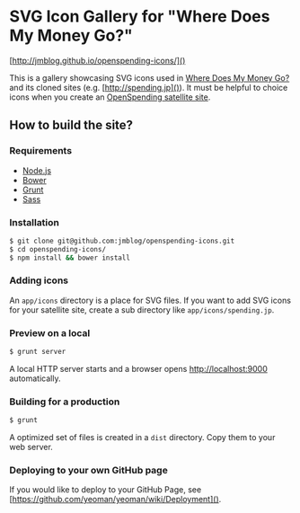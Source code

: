 # SVG Icon Gallery for "Where Does My Money Go?"

[http://jmblog.github.io/openspending-icons/]()

This is a gallery showcasing SVG icons used in [Where Does My Money Go?](http://wheredoesmymoneygo.org/) and its cloned sites (e.g. [http://spending.jp]()). It must be helpful to choice icons when you create an [OpenSpending satellite site](https://github.com/openspending/satellite-template).

## How to build the site?

### Requirements
* [Node.js](http://nodejs.org/)
* [Bower](http://bower.io)
* [Grunt](http://gruntjs.com)
* [Sass](http://sass-lang.com)

### Installation

```bash
$ git clone git@github.com:jmblog/openspending-icons.git
$ cd openspending-icons/
$ npm install && bower install
```

### Adding icons

An `app/icons` directory is a place for SVG files. If you want to add SVG icons for your satellite site, create a sub directory like `app/icons/spending.jp`.

### Preview on a local

```bash
$ grunt server
```

A local HTTP server starts and a browser opens [http://localhost:9000]() automatically.

### Building for a production

```bash
$ grunt
```

A optimized set of files is created in a `dist` directory. Copy them to your web server.

### Deploying to your own GitHub page

If you would like to deploy to your GitHub Page, see [https://github.com/yeoman/yeoman/wiki/Deployment]().
